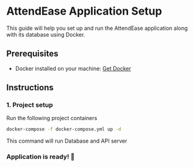 # AttendEase Application Setup

This guide will help you set up and run the AttendEase application along with its database using Docker.

## Prerequisites
- Docker installed on your machine: [Get Docker](https://docs.docker.com/get-docker/)

## Instructions

### 1. Project setup

Run the following project containers

```bash
docker-compose -f docker-compose.yml up -d
```

This command will run Database and API server

### Application is ready! 🚀